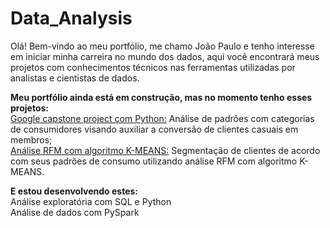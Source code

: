 # Data_Analysis   
Olá! Bem-vindo ao meu portfólio, me chamo João Paulo e tenho interesse em iniciar minha carreira no mundo dos dados, aqui você encontrará meus projetos com conhecimentos técnicos nas ferramentas utilizadas por analistas e cientistas de dados.   
    
**Meu portfólio ainda está em construção, mas no momento tenho esses projetos:**     
[Google capstone project com Python:](https://github.com/Joao-Paulo-Mariz/Data_Analysis/tree/main/google_capstone) Análise de padrões com categorias de consumidores visando auxiliar a conversão de clientes casuais em membros;       
[Análise RFM com algoritmo K-MEANS:](https://github.com/Joao-Paulo-Mariz/Data_Analysis/tree/main/RFM) Segmentação de clientes de acordo com seus padrões de consumo utilizando análise RFM com algoritmo K-MEANS.   

**E estou desenvolvendo estes:**     
Análise exploratória com SQL e Python    
Análise de dados com PySpark    
